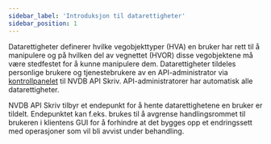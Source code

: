 ```yaml
---
sidebar_label: 'Introduksjon til datarettigheter'
sidebar_position: 1
---
```


Datarettigheter definerer hvilke vegobjekttyper (HVA) en bruker har rett til å manipulere og på hvilken del av vegnettet
(HVOR) disse vegobjektene må være stedfestet for å kunne manipulere dem. Datarettigheter tildeles personlige brukere og
tjenestebrukere av en API-administrator via [kontrollpanelet](../introduksjon/Kontrollpanel) til NVDB API Skriv. API-administratorer har automatisk
alle datarettigheter.

NVDB API Skriv tilbyr et endepunkt for å hente datarettighetene en bruker er tildelt. Endepunktet kan f.eks. brukes
til å avgrense handlingsrommet til brukeren i klientens GUI for å forhindre at det bygges opp et endringssett med
operasjoner som vil bli avvist under behandling.
